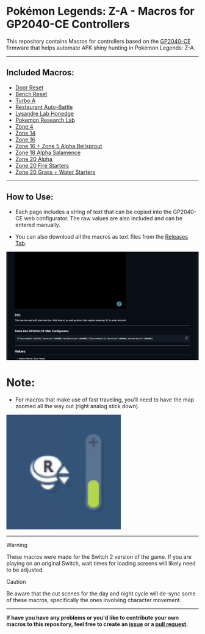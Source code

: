 # Pokémon Legends: Z-A - Macros for GP2040-CE Controllers

This repository contains Macros for controllers based on the [GP2040-CE](https://github.com/OpenStickCommunity/GP2040-CE) firmware that helps automate AFK shiny hunting in Pokémon Legends: Z-A.

----

## Included Macros:

* [Door Reset](https://github.com/OngoGablogian/Legends_Z-A_Macros/blob/main/Macros/Door%20Reset.md)
* [Bench Reset](https://github.com/OngoGablogian/Legends_Z-A_Macros/blob/main/Macros/Bench%20Reset.md)
* [Turbo A](https://github.com/OngoGablogian/Legends_Z-A_Macros/blob/main/Macros/Turbo%20A.md)
* [Restaurant Auto-Battle](https://github.com/OngoGablogian/Legends_Z-A_Macros/blob/main/Macros/Restaurant%20Auto%20Battle.md)
* [Lysandre Lab Honedge](https://github.com/OngoGablogian/Legends_Z-A_Macros/blob/main/Macros/Lysandre%20Lab%20Honedge.md)
* [Pokemon Research Lab](https://github.com/OngoGablogian/Legends_Z-A_Macros/blob/main/Macros/Pokemon%20Research%20Lab.md)
* [Zone 4](https://github.com/OngoGablogian/Legends_Z-A_Macros/blob/main/Macros/Zone%204.md)
* [Zone 14](https://github.com/OngoGablogian/Legends_Z-A_Macros/blob/main/Macros/Zone%2014.md)
* [Zone 16](https://github.com/OngoGablogian/Legends_Z-A_Macros/blob/main/Macros/Zone%2016.md)
* [Zone 16 + Zone 5 Alpha Bellsprout](https://github.com/OngoGablogian/Legends_Z-A_Macros/blob/main/Macros/Zone%2016%20%2B%20Zone%205%20Alpha%20Bellsprout.md)
* [Zone 18 Alpha Salamence](https://github.com/OngoGablogian/Legends_Z-A_Macros/blob/main/Macros/Zone%2018%20Alpha%20Salamence.md)
* [Zone 20 Alpha](https://github.com/OngoGablogian/Legends_Z-A_Macros/blob/main/Macros/Zone%2020%20Alpha.md)
* [Zone 20 Fire Starters](https://github.com/OngoGablogian/Legends_Z-A_Macros/blob/main/Macros/Zone%2020%20Fire%20Starters.md)
* [Zone 20 Grass + Water Starters](https://github.com/OngoGablogian/Legends_Z-A_Macros/blob/main/Macros/Zone%2020%20Grass%20%2B%20Water%20Starters.md)

----

## How to Use:

* Each page includes a string of text that can be copied into the GP2040-CE web configurator. The raw values are also included and can be entered manually.

* You can also download all the macros as text files from the [Releases Tab](https://github.com/OngoGablogian/Legends_Z-A_Macros/releases).

<img src="/Macro-Images/Macro_Paste.gif" />

# Note:

* For macros that make use of fast traveling, you'll need to have the map zoomed all the way out (right analog stick down).

<img src="/Macro-Images/Map_Zoom.png" />

----

> [!WARNING]  
> These macros were made for the Switch 2 version of the game. If you are playing on an original Switch, wait times for loading screens will likely need to be adjusted.

> [!CAUTION]
> Be aware that the cut scenes for the day and night cycle will de-sync some of these macros, specifically the ones involving character movement.

----

**If have you have any problems or you'd like to contribute your own macros to this repository, feel free to create an [issue](https://github.com/OngoGablogian/Legends_Z-A_Macros/issues) or a [pull request](https://github.com/OngoGablogian/Legends_Z-A_Macros/pulls).**
